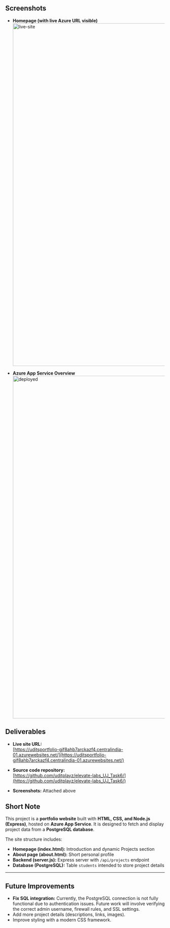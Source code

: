 ## Screenshots
- **Homepage (with live Azure URL visible)**  
  <img width="1920" height="1080" alt="live-site" src="https://github.com/user-attachments/assets/45dadf89-25be-458a-91b6-84b56e39a0d7" />


- **Azure App Service Overview**  
  <img width="1920" height="1080" alt="deployed" src="https://github.com/user-attachments/assets/ef72551b-bf30-48fe-9df6-4d675b57e7c9" />





## Deliverables
- **Live site URL:**  
  [https://uditsportfolio-gjf8ahb7arckazf4.centralindia-01.azurewebsites.net/](https://uditsportfolio-gjf8ahb7arckazf4.centralindia-01.azurewebsites.net/)  

- **Source code repository:**  
  [https://github.com/uditplayz/elevate-labs_UJ_Task6/](https://github.com/uditplayz/elevate-labs_UJ_Task6/)  

- **Screenshots:** Attached above  



## Short Note
This project is a **portfolio website** built with **HTML, CSS, and Node.js (Express)**, hosted on **Azure App Service**. It is designed to fetch and display project data from a **PostgreSQL database**.  

The site structure includes:
- **Homepage (index.html):** Introduction and dynamic Projects section  
- **About page (about.html):** Short personal profile  
- **Backend (server.js):** Express server with `/api/projects` endpoint  
- **Database (PostgreSQL):** Table `students` intended to store project details  

---

## Future Improvements
- **Fix SQL integration:** Currently, the PostgreSQL connection is not fully functional due to authentication issues. Future work will involve verifying the correct admin username, firewall rules, and SSL settings.  
- Add more project details (descriptions, links, images).  
- Improve styling with a modern CSS framework.  
